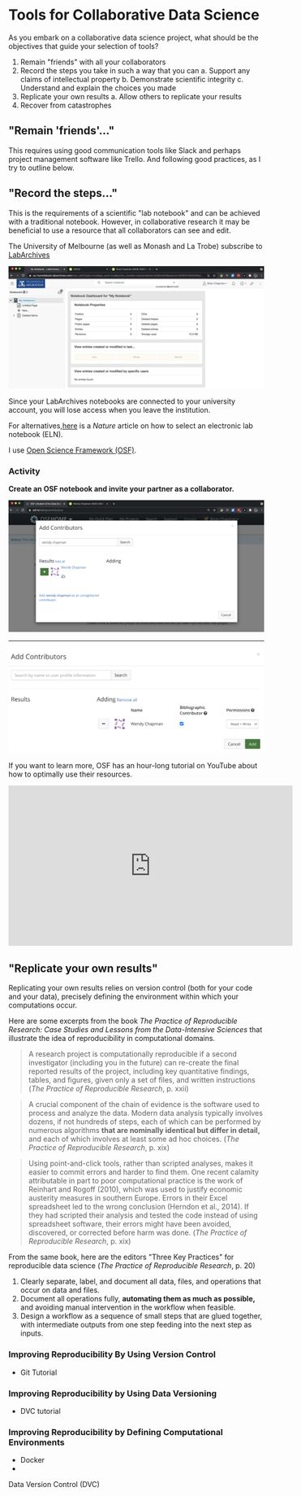 # Tools for Collaborative Data Science

As you embark on a collaborative data science project, what should be the objectives that guide your selection of tools?

1. Remain "friends"  with all your collaborators
1. Record the steps you take in such a way that you can
    a. Support any claims of intellectual property
    b. Demonstrate scientific integrity
    c. Understand and explain the choices you made
1. Replicate your own results
    a. Allow others to replicate your results
1. Recover from catastrophes

## "Remain 'friends'..."

This requires using good communication tools like Slack and perhaps project management software like Trello. And following good practices, as I try to outline below.

## "Record the steps..."

This is the requirements of a scientific "lab notebook" and can be achieved with a traditional notebook. However, in collaborative research it may be beneficial to use a resource that all collaborators can see and edit.

The University of Melbourne (as well as Monash and La Trobe) subscribe to [LabArchives](https://au-auth-app.labarchives.com/select_institution)

![LabArchives screenshot](media/labarchives.png)

Since your LabArchives notebooks are connected to your university account, you will lose access when you leave the institution.

For alternatives,[here](https://www.nature.com/articles/d41586-018-05895-3) is a _Nature_ article on how to select an electronic lab notebook (ELN).

I use [Open Science Framework (OSF)](https://osf.io/).

### Activity

__Create an OSF notebook and invite your partner as a collaborator.__


![Add Step 1](media/osf_add3.png)

----------------

![Add Step 2](media/osf_add4.png)

If you want to learn more, OSF has an hour-long tutorial on YouTube about how to optimally use their resources.

<iframe width="560" height="315" src="https://www.youtube.com/embed/dLEIhJESIQA" title="YouTube video player" frameborder="0" allow="accelerometer; autoplay; clipboard-write; encrypted-media; gyroscope; picture-in-picture" allowfullscreen></iframe>

## "Replicate your own results"

Replicating your own results relies on version control (both for your code and your data), precisely defining the environment within which your computations occur.

Here are some excerpts from the book _The Practice of Reproducible Research: Case Studies and Lessons from the Data-Intensive Sciences_ that illustrate the idea of reproducibility in computational domains.

> A research project is computationally reproducible if a second investigator (including you in the future) can re-create the final reported results of the project, including key quantitative findings, tables, and figures, given only a set of files, and written instructions (_The Practice of Reproducible Research_, p. xxii)

>A crucial component of the chain of evidence is the software used to process and analyze the data. Modern data analysis typically involves dozens, if not hundreds of steps, each of which can be performed by numerous algorithms __that are nominally identical but differ in detail,__ and each of which involves at least some ad hoc choices. (_The Practice of Reproducible Research_, p. xix)

>Using point-and-click tools, rather than scripted analyses, makes it easier to commit errors and harder to find them. One recent calamity attributable in part to poor computational practice is the work of Reinhart and Rogoff (2010), which was used to justify economic austerity measures in southern Europe. Errors in their Excel spreadsheet led to the wrong conclusion (Herndon et al., 2014). If they had scripted their analysis and tested the code instead of using spreadsheet software, their errors might have been avoided, discovered, or corrected before harm was done. (_The Practice of Reproducible Research_, p. xix)

From the same book, here are the editors "Three Key Practices" for reproducible data science (_The Practice of Reproducible Research_, p. 20)

1. Clearly separate, label, and document all data, files, and operations that occur on data and files.
1. Document all operations fully, __automating them as much as possible,__ and avoiding manual intervention in the workflow when feasible.
1. Design a workflow as a sequence of small steps that are glued together, with intermediate outputs from one step feeding into the next step as inputs.


### Improving Reproducibility By Using Version Control

- Git Tutorial

### Improving Reproducibility by Using Data Versioning

- DVC tutorial

### Improving Reproducibility by Defining Computational Environments

- Docker
- 
Data Version Control (DVC)

##
